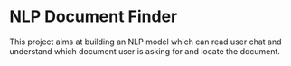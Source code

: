 # NLP Document Finder

This project aims at building an NLP model which can read user chat and understand which document user is asking for and locate the document.